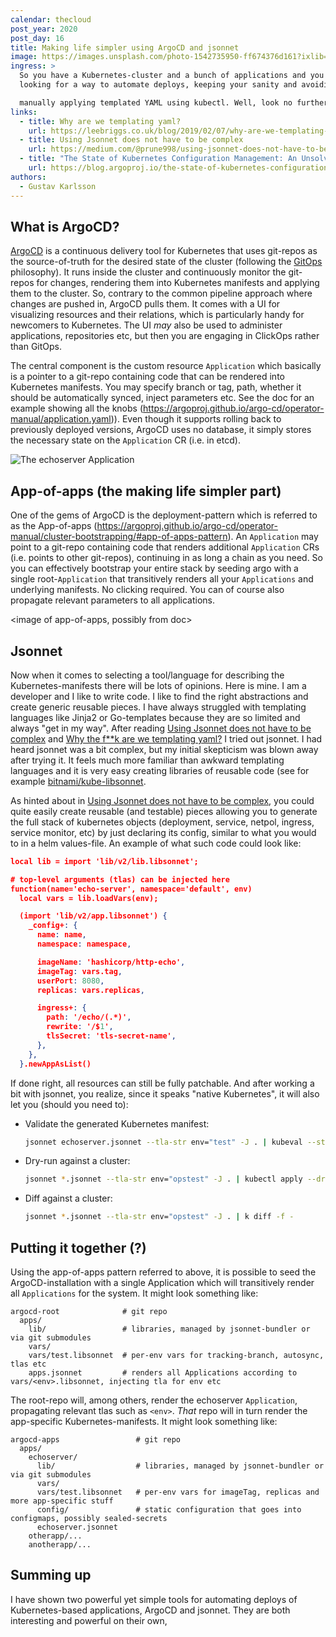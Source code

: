 ```yaml
---
calendar: thecloud
post_year: 2020
post_day: 16
title: Making life simpler using ArgoCD and jsonnet
image: https://images.unsplash.com/photo-1542735950-ff674376d161?ixlib=rb-1.2.1&q=80&fm=jpg&crop=entropy&cs=tinysrgb&w=1600&h=900&fit=crop
ingress: >
  So you have a Kubernetes-cluster and a bunch of applications and you are
  looking for a way to automate deploys, keeping your sanity and avoiding

  manually applying templated YAML using kubectl. Well, look no further, I have an opinionated suggestion for you.
links:
  - title: Why are we templating yaml?
    url: https://leebriggs.co.uk/blog/2019/02/07/why-are-we-templating-yaml.html
  - title: Using Jsonnet does not have to be complex
    url: https://medium.com/@prune998/using-jsonnet-does-not-have-to-be-complex-54b1ad9b21db
  - title: "The State of Kubernetes Configuration Management: An Unsolved Problem"
    url: https://blog.argoproj.io/the-state-of-kubernetes-configuration-management-d8b06c1205
authors:
  - Gustav Karlsson
---
```

## What is ArgoCD?

[ArgoCD](https://argoproj.github.io/argo-cd/) is a continuous delivery tool for Kubernetes that uses git-repos as the source-of-truth for the desired state of
the cluster (following the [GitOps](https://www.weave.works/technologies/gitops/) philosophy). It runs inside the cluster and continuously monitor the git-repos for changes, rendering them into Kubernetes manifests and applying them to the cluster. So, contrary to the common pipeline approach where changes are pushed in, ArgoCD pulls them. It comes with a UI for visualizing resources and their relations, which is particularly handy for newcomers to Kubernetes. The UI *may* also be used to administer applications, repositories etc, but then you are engaging in ClickOps rather than GitOps.

The central component is the custom resource `Application` which basically is a pointer to a git-repo containing code 
that can be rendered into Kubernetes manifests. You may specify branch or tag, path, whether it should be automatically synced, 
inject parameters etc. See the doc for an example showing all the knobs (https://argoproj.github.io/argo-cd/operator-manual/application.yaml)).
Even though it supports rolling back to previously deployed versions, ArgoCD uses no database, it simply stores the necessary state on the 
`Application` CR (i.e. in etcd).

![The echoserver Application](/assets/screenshot-2020-12-14-at-21.31.29.png)

## App-of-apps (the making life simpler part)

One of the gems of ArgoCD is the deployment-pattern which is referred to as the App-of-apps (https://argoproj.github.io/argo-cd/operator-manual/cluster-bootstrapping/#app-of-apps-pattern).
An `Application` may point to a git-repo containing code that renders additional `Application` CRs (i.e. points to other git-repos), 
continuing in as long a chain as you need. So you can effectively bootstrap your entire stack by seeding argo with a single 
root-`Application` that transitively renders all your `Applications` and underlying manifests. No clicking required. You can of course also propagate
relevant parameters to all applications. 

<image of app-of-apps, possibly from doc>

## Jsonnet

Now when it comes to selecting a tool/language for describing the Kubernetes-manifests there will be lots of opinions. Here is mine. 
I am a developer and I like to write code. I like to find the right abstractions and create generic reusable pieces. I 
have always struggled with templating languages like Jinja2 or Go-templates because they are so limited and always "get in my way". 
After reading [Using Jsonnet does not have to be complex](https://medium.com/@prune998/using-jsonnet-does-not-have-to-be-complex-54b1ad9b21db) and [Why the f\*\*k are we templating yaml?](https://leebriggs.co.uk/blog/2019/02/07/why-are-we-templating-yaml.html) I tried out 
jsonnet. I had heard jsonnet was a bit complex, but my initial skepticism was blown away after trying it. It feels much more familiar
than awkward templating languages and it is very easy creating libraries of reusable code (see for example [bitnami/kube-libsonnet](https://github.com/bitnami-labs/kube-libsonnet).

As hinted about in [Using Jsonnet does not have to be complex](https://medium.com/@prune998/using-jsonnet-does-not-have-to-be-complex-54b1ad9b21db),
 you could quite easily create reusable (and testable) pieces allowing you to generate the full stack of kubernetes objects 
 (deployment, service, netpol, ingress, service monitor, etc) by just declaring its config, similar to what you would to in a helm values-file. 
 An example of what such code could look like:

```json
local lib = import 'lib/v2/lib.libsonnet';

# top-level arguments (tlas) can be injected here
function(name='echo-server', namespace='default', env)
  local vars = lib.loadVars(env);

  (import 'lib/v2/app.libsonnet') {
    _config+: {
      name: name,
      namespace: namespace,

      imageName: 'hashicorp/http-echo',
      imageTag: vars.tag,
      userPort: 8080,
      replicas: vars.replicas,

      ingress+: {
        path: '/echo/(.*)',
        rewrite: '/$1',
        tlsSecret: 'tls-secret-name',
      },
    },
  }.newAppAsList()
```

If done right, all resources can still be fully patchable. And after working a bit with jsonnet, you realize, since it speaks "native Kubernetes",
 it will also let you (should you need to):

* Validate the generated Kubernetes manifest:

  ```bash
  jsonnet echoserver.jsonnet --tla-str env="test" -J . | kubeval --strict
  ```
* Dry-run against a cluster:

  ```bash
  jsonnet *.jsonnet --tla-str env="opstest" -J . | kubectl apply --dry-run=server -f -
  ```
* Diff against a cluster:

  ```bash
  jsonnet *.jsonnet --tla-str env="opstest" -J . | k diff -f -
  ```

## Putting it together (?)

Using the app-of-apps pattern referred to above, it is possible to seed the ArgoCD-installation with a single Application
 which will transitively render all `Applications` for the system. It might look something like:   

```
argocd-root              # git repo  
  apps/         
    lib/                 # libraries, managed by jsonnet-bundler or via git submodules
    vars/                  
    vars/test.libsonnet  # per-env vars for tracking-branch, autosync, tlas etc 
    apps.jsonnet         # renders all Applications according to vars/<env>.libsonnet, injecting tla for env etc
```

The root-repo will, among others, render the echoserver `Application`, propagating relevant tlas such as `<env>`. *That* repo
will in turn render the app-specific Kubernetes-manifests. It might look something like:

```
argocd-apps                 # git repo
  apps/
    echoserver/
      lib/                  # libraries, managed by jsonnet-bundler or via git submodules
      vars/
      vars/test.libsonnet   # per-env vars for imageTag, replicas and more app-specific stuff  
      config/               # static configuration that goes into configmaps, possibly sealed-secrets
      echoserver.jsonnet
    otherapp/...
    anotherapp/...
```

## Summing up

I have shown two powerful yet simple tools for automating deploys of Kubernetes-based applications, ArgoCD and jsonnet. They 
are both interesting and powerful on their own,